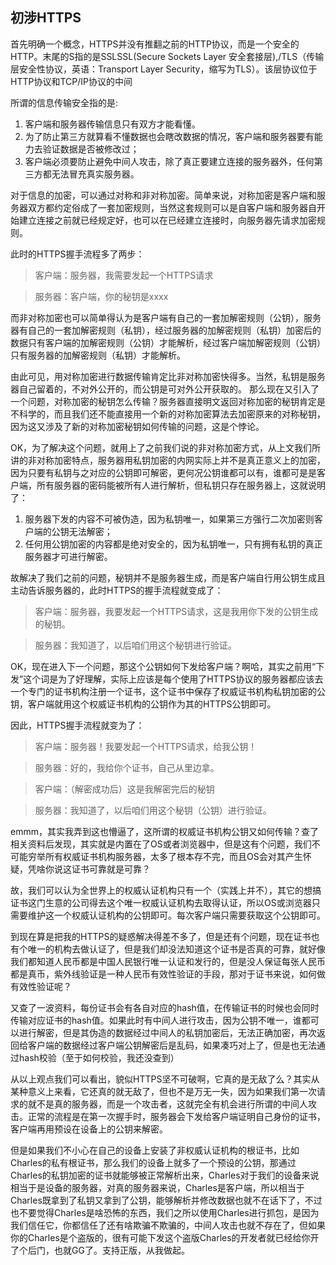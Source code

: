 ## 初涉HTTPS

首先明确一个概念，HTTPS并没有推翻之前的HTTP协议，而是一个安全的HTTP。末尾的S指的是SSLSSL(Secure Sockets Layer 安全套接层),/TLS（传输层安全性协议，英语：Transport Layer Security，缩写为TLS）。该层协议位于HTTP协议和TCP/IP协议的中间

所谓的信息传输安全指的是:

1. 客户端和服务器传输信息只有双方才能看懂。
2. 为了防止第三方就算看不懂数据也会瞎改数据的情况，客户端和服务器要有能力去验证数据是否被修改过；
3. 客户端必须要防止避免中间人攻击，除了真正要建立连接的服务器外，任何第三方都无法冒充真实服务器。

对于信息的加密，可以通过对称和非对称加密。简单来说，对称加密是客户端和服务器双方都约定俗成了一套加密规则，当然这套规则可以是自客户端和服务器自开始建立连接之前就已经规定好，也可以在已经建立连接时，向服务器先请求加密规则。

此时的HTTPS握手流程多了两步：

> 客户端：服务器，我需要发起一个HTTPS请求

> 服务器：客户端，你的秘钥是xxxx

而非对称加密也可以简单得认为是客户端有自己的一套加解密规则（公钥），服务器有自己的一套加解密规则（私钥），经过服务器的加解密规则（私钥）加密后的数据只有客户端的加解密规则（公钥）才能解析，经过客户端加解密规则（公钥）只有服务器的加解密规则（私钥）才能解析。

由此可见，用对称加密进行数据传输肯定比非对称加密快得多。当然，私钥是服务器自己留着的，不对外公开的，而公钥是可对外公开获取的。
那么现在又引入了一个问题，对称加密的秘钥怎么传输？服务器直接明文返回对称加密的秘钥肯定是不科学的，而且我们还不能直接用一个新的对称加密算法去加密原来的对称秘钥，因为这又涉及了新的对称加密秘钥如何传输的问题，这是个悖论。

OK，为了解决这个问题，就用上了之前我们说的非对称加密方式，从上文我们所讲的非对称加密特点，服务器用私钥加密的内网实际上并不是真正意义上的加密，因为只要有私钥与之对应的公钥即可解密，更何况公钥谁都可以有，谁都可是是客户端，所有服务器的密码能被所有人进行解析，但私钥只存在服务器上，这就说明了：

1. 服务器下发的内容不可被伪造，因为私钥唯一，如果第三方强行二次加密则客户端的公钥无法解密；
2. 任何用公钥加密的内容都是绝对安全的，因为私钥唯一，只有拥有私钥的真正服务器才可进行解密。

故解决了我们之前的问题，秘钥并不是服务器生成，而是客户端自行用公钥生成且主动告诉服务器的，此时HTTPS的握手流程就变成了：

> 客户端：服务器，我要发起一个HTTPS请求，这是我用你下发的公钥生成的秘钥。

> 服务器：我知道了，以后咱们用这个秘钥进行验证。

OK，现在进入下一个问题，那这个公钥如何下发给客户端？啊哈，其实之前用“下发”这个词是为了好理解，实际上应该是每个使用了HTTPS协议的服务器都应该去一个专门的证书机构注册一个证书，这个证书中保存了权威证书机构私钥加密的公钥，客户端就用这个权威证书机构的公钥作为其的HTTPS公钥即可。

因此，HTTPS握手流程就变为了：

> 客户端：服务器！我要发起一个HTTPS请求，给我公钥！

> 服务器：好的，我给你个证书，自己从里边拿。

> 客户端：（解密成功后）这是我解密完后的秘钥

> 服务器：我知道了，以后咱们用这个秘钥（公钥）进行验证。

emmm，其实我弄到这也懵逼了，这所谓的权威证书机构公钥又如何传输？查了相关资料后发现，其实就是内置在了OS或者浏览器中，但是这有个问题，我们不可能穷举所有权威证书机构服务器，太多了根本存不完，而且OS会对其产生怀疑，凭啥你说这证书可靠就是可靠？

故，我们可以认为全世界上的权威认证机构只有一个（实践上并不），其它的想搞证书这门生意的公司得去这个唯一权威认证机构去取得认证，所以OS或浏览器只需要维护这一个权威认证机构的公钥即可。每次客户端只需要获取这个公钥即可。

到现在算是把我的HTTPS的疑惑解决得差不多了，但是还有个问题，现在证书也有个唯一的机构去做认证了，但是我们却没法知道这个证书是否真的可靠，就好像我们都知道人民币都是中国人民银行唯一认证和发行的，但是没人保证每张人民币都是真币，紫外线验证是一种人民币有效性验证的手段，那对于证书来说，如何做有效性验证呢？

又查了一波资料，每份证书会有各自对应的hash值，在传输证书的时候也会同时传输对应证书的hash值。如果此时有中间人进行攻击，因为公钥不唯一，谁都可以进行解密，但是其伪造的数据经过中间人的私钥加密后，无法正确加密，再次返回给客户端的数据经过客户端公钥解密后是乱码，如果凑巧对上了，但是也无法通过hash校验（至于如何校验，我还没查到）

从以上观点我们可以看出，貌似HTTPS坚不可破啊，它真的是无敌了么？其实从某种意义上来看，它还真的就无敌了，但也不是万无一失，因为如果我们第一次请求的就不是真的服务器，而是一个攻击者，这就完全有机会进行所谓的中间人攻击。正常的流程是在第一次握手时，服务器会下发给客户端证明自己身份的证书，客户端再用预设在设备上的公钥来解密。

但是如果我们不小心在自己的设备上安装了非权威认证机构的根证书，比如Charles的私有根证书，那么我们的设备上就多了一个预设的公钥，那通过Charles的私钥加密的证书就能够被正常解析出来，Charles对于我们的设备来说相当于是设备的服务器，对真的服务器来说，Charles是客户端，所以相当于Charles既拿到了私钥又拿到了公钥，能够解析并修改数据也就不在话下了，不过也不要觉得Charles是啥恐怖的东西，我们之所以使用Charles进行抓包，是因为我们信任它，你都信任了还有啥欺骗不欺骗的，中间人攻击也就不存在了，但如果你的Charles是个盗版的，很有可能下发这个盗版Charles的开发者就已经给你开了个后门，也就GG了。支持正版，从我做起。



